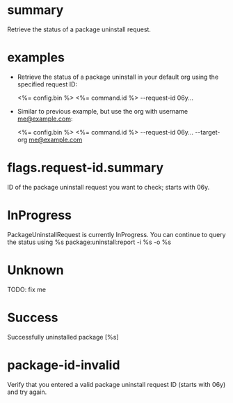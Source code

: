 # summary

Retrieve the status of a package uninstall request.

# examples

- Retrieve the status of a package uninstall in your default org using the specified request ID:

  <%= config.bin %> <%= command.id %> --request-id 06y...

- Similar to previous example, but use the org with username me@example.com:

  <%= config.bin %> <%= command.id %> --request-id 06y... --target-org me@example.com

# flags.request-id.summary

ID of the package uninstall request you want to check; starts with 06y.

# InProgress

PackageUninstallRequest is currently InProgress. You can continue to query the status using
%s package:uninstall:report -i %s -o %s

# Unknown

TODO: fix me

# Success

Successfully uninstalled package [%s]

# package-id-invalid

Verify that you entered a valid package uninstall request ID (starts with 06y) and try again.
